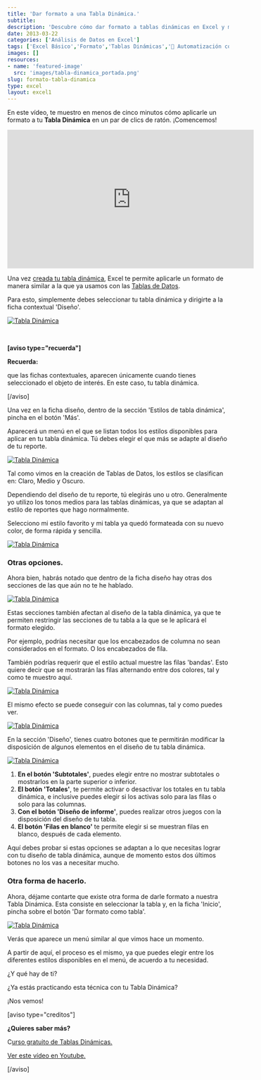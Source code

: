 ```yaml
---
title: 'Dar formato a una Tabla Dinámica.'
subtitle: 
description: 'Descubre cómo dar formato a tablas dinámicas en Excel y mejora la presentación de tus datos.'
date: 2013-03-22
categories: ['Análisis de Datos en Excel']
tags: ['Excel Básico','Formato','Tablas Dinámicas','🤖 Automatización con Excel']
images: []
resources: 
- name: 'featured-image'
  src: 'images/tabla-dinamica_portada.png'
slug: formato-tabla-dinamica
type: excel
layout: excel1
---
```


En este vídeo, te muestro en menos de cinco minutos cómo aplicarle un formato a tu **Tabla Dinámica** en un par de clics de ratón. ¡Comencemos!

<iframe src="http://www.youtube.com/embed/77sUp32Agug" height="315" width="560" allowfullscreen frameborder="0"></iframe>

Una vez [creada tu tabla dinámica](http://raymundoycaza.com/crear-una-tabla-dinamica/), Excel te permite aplicarle un formato de manera similar a la que ya usamos con las [Tablas de Datos](http://raymundoycaza.com/crear-tablas-en-excel-y-eliminarlas/).

Para esto, simplemente debes seleccionar tu tabla dinámica y dirigirte a la ficha contextual 'Diseño'.

[![Tabla Dinámica](images/tablas-dinamicas-000390.png)](http://raymundoycaza.com/wp-content/uploads/tablas-dinamicas-000390.png)

 

**\[aviso type="recuerda"\]**

**Recuerda:**

que las fichas contextuales, aparecen únicamente cuando tienes seleccionado el objeto de interés. En este caso, tu tabla dinámica.

\[/aviso\]

Una vez en la ficha diseño, dentro de la sección 'Estilos de tabla dinámica', pincha en el botón 'Más'.

Aparecerá un menú en el que se listan todos los estilos disponibles para aplicar en tu tabla dinámica. Tú debes elegir el que más se adapte al diseño de tu reporte.

[![Tabla Dinámica](images/tablas-dinamicas-000391-498x600.png)](http://raymundoycaza.com/wp-content/uploads/tablas-dinamicas-000391.png)

Tal como vimos en la creación de Tablas de Datos, los estilos se clasifican en: Claro, Medio y Oscuro.

Dependiendo del diseño de tu reporte, tú elegirás uno u otro. Generalmente yo utilizo los tonos medios para las tablas dinámicas, ya que se adaptan al estilo de reportes que hago normalmente.

Selecciono mi estilo favorito y mi tabla ya quedó formateada con su nuevo color, de forma rápida y sencilla.

[![Tabla Dinámica](images/tablas-dinamicas-000393-600x232.png)](http://raymundoycaza.com/wp-content/uploads/tablas-dinamicas-000393.png)

### Otras opciones.

Ahora bien, habrás notado que dentro de la ficha diseño hay otras dos secciones de las que aún no te he hablado.

[![Tabla Dinámica](images/tablas-dinamicas-000392.png)](http://raymundoycaza.com/wp-content/uploads/tablas-dinamicas-000392.png)

Estas secciones también afectan al diseño de la tabla dinámica, ya que te permiten restringir las secciones de tu tabla a la que se le aplicará el formato elegido.

Por ejemplo, podrías necesitar que los encabezados de columna no sean considerados en el formato. O los encabezados de fila.

También podrías requerir que el estilo actual muestre las filas 'bandas'. Esto quiere decir que se mostrarán las filas alternando entre dos colores, tal y como te muestro aquí.

[![Tabla Dinámica](images/tablas-dinamicas-000394.png)](http://raymundoycaza.com/wp-content/uploads/tablas-dinamicas-000394.png)

El mismo efecto se puede conseguir con las columnas, tal y como puedes ver.

[![Tabla Dinámica](images/tablas-dinamicas-000395.png)](http://raymundoycaza.com/wp-content/uploads/tablas-dinamicas-000395.png)

En la sección 'Diseño', tienes cuatro botones que te permitirán modificar la disposición de algunos elementos en el diseño de tu tabla dinámica.

[![Tabla Dinámica](images/tablas-dinamicas-000396.png)](http://raymundoycaza.com/wp-content/uploads/tablas-dinamicas-000396.png)

1. **En el botón 'Subtotales'**, puedes elegir entre no mostrar subtotales o mostrarlos en la parte superior o inferior.
2. **El botón 'Totales'**, te permite activar o desactivar los totales en tu tabla dinámica, e inclusive puedes elegir si los activas solo para las filas o solo para las columnas.
3. **Con el botón 'Diseño de informe'**, puedes realizar otros juegos con la disposición del diseño de tu tabla.
4. **El botón 'Filas en blanco'** te permite elegir si se muestran filas en blanco, después de cada elemento.

Aquí debes probar si estas opciones se adaptan a lo que necesitas lograr con tu diseño de tabla dinámica, aunque de momento estos dos últimos botones no los vas a necesitar mucho.

### Otra forma de hacerlo.

Ahora, déjame contarte que existe otra forma de darle formato a nuestra Tabla Dinámica. Esta consiste en seleccionar la tabla y, en la ficha 'Inicio', pincha sobre el botón 'Dar formato como tabla'.

[![Tabla Dinámica](images/tablas-dinamicas-000397.png)](http://raymundoycaza.com/wp-content/uploads/tablas-dinamicas-000397.png)

Verás que aparece un menú similar al que vimos hace un momento.

A partir de aquí, el proceso es el mismo, ya que puedes elegir entre los diferentes estilos disponibles en el menú, de acuerdo a tu necesidad.

¿Y qué hay de ti?

¿Ya estás practicando esta técnica con tu Tabla Dinámica?

¡Nos vemos!

\[aviso type="creditos"\]

**¿Quieres saber más?**

C[urso gratuito de Tablas Dinámicas.](http://raymundoycaza.com/tablas-dinamicas/ "Tablas Dinámicas en Excel.")

[Ver este vídeo en Youtube.](http://www.youtube.com/watch?v=77sUp32Agug "Ver en Youtube")

\[/aviso\]
